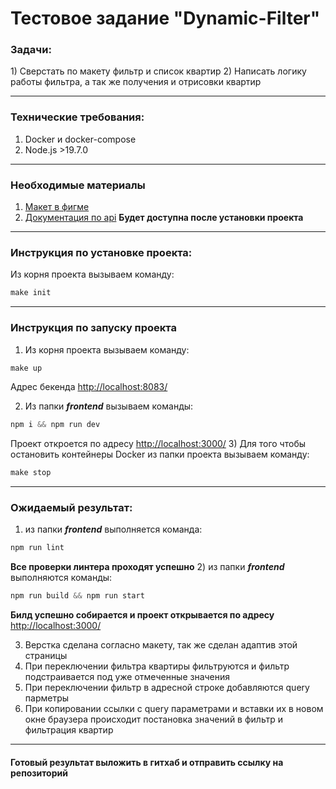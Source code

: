 <h1>Тестовое задание "Dynamic-Filter"</h1>

<h3>Задачи:</h3>
1) Сверстать по макету фильтр и список квартир
2) Написать логику работы фильтра, а так же получения и отрисовки квартир

***
<h3>Технические требования:</h3>

1) Docker и docker-compose
2) Node.js >19.7.0 
***
<h3>Необходимые материалы</h3>

1) [Макет в фигме]()
2) [Документация по api]()
**Будет доступна после установки проекта**
***
<h3>Инструкция по установке проекта:</h3>

Из корня проекта вызываем команду:

```php
make init
```

***
<h3>Инструкция по запуску проекта</h3>

1) Из корня проекта вызываем команду:

```php
make up
```
Адрес бекенда
[http://localhost:8083/](http://localhost:8083/)

2) Из папки ***frontend*** вызываем команды:
```php
npm i && npm run dev
```
Проект откроется по адресу
[http://localhost:3000/](http://localhost:3000/)
3) Для того чтобы остановить контейнеры Docker из папки проекта вызываем команду:
```php
make stop
```
***
<h3>Ожидаемый результат:</h3>

1) из папки ***frontend*** выполняется команда:
```php
npm run lint
```
**Все проверки линтера проходят успешно**
2) из папки ***frontend*** выполняются команды:
```php
npm run build && npm run start
```
**Билд успешно собирается и проект открывается по адресу**
[http://localhost:3000/](http://localhost:3000/)

3) Верстка сделана согласно макету, так же сделан адаптив этой страницы
4) При переключении фильтра квартиры фильтруются и фильтр подстраивается под уже отмеченные значения
5) При переключении фильтр в адресной строке добавляются query парметры
6) При копировании ссылки с  query параметрами и вставки их в новом окне браузера происходит постановка значений в фильтр и фильтрация квартир
***
<h4>Готовый результат выложить в гитхаб и отправить ссылку на репозиторий</h4>
